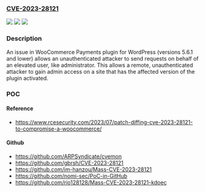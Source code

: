 ### [CVE-2023-28121](https://cve.mitre.org/cgi-bin/cvename.cgi?name=CVE-2023-28121)
![](https://img.shields.io/static/v1?label=Product&message=WooCommerce%20Payments%20WordPress%20Plugin&color=blue)
![](https://img.shields.io/static/v1?label=Version&message=n%2Fa&color=blue)
![](https://img.shields.io/static/v1?label=Vulnerability&message=Improper%20Authentication%20-%20Generic%20(CWE-287)&color=brighgreen)

### Description

An issue in WooCommerce Payments plugin for WordPress (versions 5.6.1 and lower) allows an unauthenticated attacker to send requests on behalf of an elevated user, like administrator. This allows a remote, unauthenticated attacker to gain admin access on a site that has the affected version of the plugin activated.

### POC

#### Reference
- https://www.rcesecurity.com/2023/07/patch-diffing-cve-2023-28121-to-compromise-a-woocommerce/

#### Github
- https://github.com/ARPSyndicate/cvemon
- https://github.com/gbrsh/CVE-2023-28121
- https://github.com/im-hanzou/Mass-CVE-2023-28121
- https://github.com/nomi-sec/PoC-in-GitHub
- https://github.com/rio128128/Mass-CVE-2023-28121-kdoec

